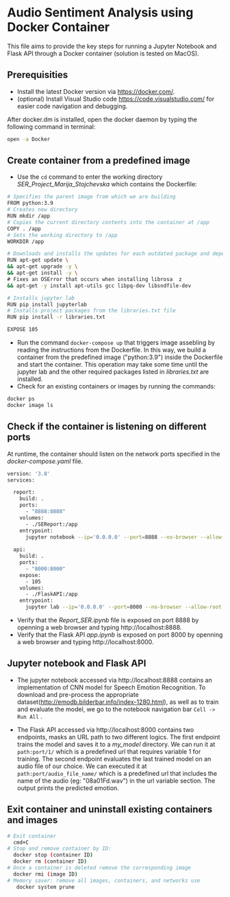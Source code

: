 # Audio Sentiment Analysis using Docker Container
<!-- Project description -->
This file aims to provide the key steps for running a Jupyter Notebook and Flask API through a Docker container (solution is tested on MacOS).

## Prerequisities
* Install the latest Docker version via https://docker.com/.
* (optional) Install Visual Studio code https://code.visualstudio.com/ for easier code navigation and debugging.

After docker.dm is installed, open the docker daemon by typing the following command in terminal:

```bash
open -a Docker 
```

## Create container from a predefined image
* Use the `cd` command to enter the working directory *SER_Project_Marija_Stojchevska* which contains the Dockerfile:

```bash
# Specifies the parent image from which we are building
FROM python:3.9
# Creates new directory
RUN mkdir /app
# Copies the current directory contents into the container at /app
COPY . /app
# Sets the working directory to /app
WORKDIR /app

# Downloads and installs the updates for each outdated package and dependency
RUN apt-get update \
&& apt-get upgrade -y \
&& apt-get install -y \
# Fixes an OSError that occurs when installing librosa  z
&& apt-get -y install apt-utils gcc libpq-dev libsndfile-dev 

# Installs jupyter lab
RUN pip install jupyterlab
# Installs project packages from the libraries.txt file
RUN pip install -r libraries.txt

EXPOSE 105
```

* Run the command `docker-compose up` that triggers image assebling by reading the instructions from the Dockerfile. In this way, we build a container from the predefined image ("python:3.9") inside the Dockerfile and start the container. This operation may take some time until the jupyter lab and the other required packages listed in *libraries.txt* are installed.
* Check for an existing containers or images by running the commands:

```bash
docker ps
docker image ls 
```

## Check if the container is listening on different ports

At runtime, the container should listen on the network ports specified in the *docker-compose.yaml* file.

```bash
version: '3.8'
services:

  report:
    build: .
    ports: 
      - "8888:8888"
    volumes: 
      - ./SEReport:/app
    entrypoint:
      jupyter notebook --ip='0.0.0.0' --port=8888 --no-browser --allow-root --NotebookApp.token='' --NotebookApp.password=''
  
  api:
    build: .
    ports: 
      - "8000:8000"
    expose:
      - 105
    volumes: 
      - ./FlaskAPI:/app
    entrypoint:
      jupyter lab --ip='0.0.0.0' --port=8000 --no-browser --allow-root --NotebookApp.token='' --NotebookApp.password=''
```

* Verify that the *Report_SER.ipynb* file is exposed on port 8888 by openning a web browser and typing http://localhost:8888.
* Verify that the Flask API *app.ipynb* is exposed on port 8000 by openning a web browser and typing http://localhost:8000.

## Jupyter notebook and Flask API

* The jupyter notebook accessed via http://localhost:8888 contains an implementation of CNN model for Speech Emotion Recognition. To download and pre-process the appropriate dataset(http://emodb.bilderbar.info/index-1280.html), as well as to train and evaluate the model, we go to the notebook navigation bar `Cell -> Run All` .

* The Flask API accessed via http://localhost:8000 contains two endpoints, masks an URL path to two different logics. The first endpoint trains the model and saves it to a *my_model* directory. We can run it at `path:port/1/` which is a predefined url that requires variable 1 for training. The second endpoint evaluates the last trained model on an audio file of our choice. We can executed it at `path:port/audio_file_name/` which is a predefined url that includes the name of the audio (eg: "08a01Fd.wav") in the url variable section. The output prints the predicted emotion.

## Exit container and uninstall existing containers and images

```bash
# Exit container
  cmd+C
# Stop and remove container by ID:
  docker stop (container ID)
  docker rm (container ID)
# Once a container is deleted remove the corresponding image 
  docker rmi (image ID)
# Memory saver: remove all images, containers, and networks use
   docker system prune
```
